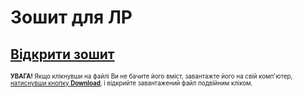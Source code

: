 # Зошит для ЛР
[Відкрити зошит](https://github.com/SelectPPC/Biology/blob/main/Notes/%D0%97%D0%BE%D1%88%D0%B8%D1%82%20%D0%B4%D0%BB%D1%8F%20%D0%BB%D0%B0%D0%B1%D0%BE%D1%80%D0%B0%D1%82%D0%BE%D1%80%D0%BD%D0%B8%D1%85%20%D1%80%D0%BE%D0%B1%D1%96%D1%82.%D0%91%D1%96%D0%BE%D0%BB%D0%BE%D0%B3%D1%96%D1%8F.%D0%9C%D0%B0%D0%BA%D0%B0%D1%80%D0%B5%D0%BD%D0%BA%D0%BE%20%D0%A2.%D0%9C..docx?raw=true)
---
<sup><sup>**УВАГА!** Якщо клікнувши на файлі Ви не бачите його вміст, завантажте його на свій комп'ютер, [натиснувши кнопку **Download**](https://raw.githubusercontent.com/SelectPPC/Biology/main/other/download-github.png), і відкрийте завантажений файл подвійним кліком.</sup></sup>
